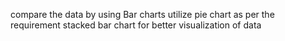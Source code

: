 compare the data by using Bar charts
utilize pie chart as per the requirement
stacked bar chart for better visualization of data
